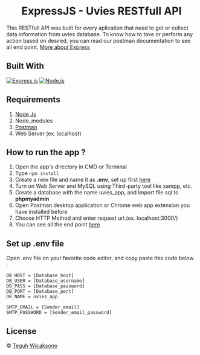 <h1 align="center">ExpressJS - Uvies RESTfull API</h1>

This RESTfull API was built for every aplication that need to get or collect data information from uvies database. To know how to take or perform any action based on desired, you can read our postman documentation to see all end point. [More about Express](https://en.wikipedia.org/wiki/Express.js)

## Built With

[![Express.js](https://img.shields.io/badge/Express.js-4.x-orange.svg?style=rounded-square)](https://expressjs.com/en/starter/installing.html)
[![Node.js](https://img.shields.io/badge/Node.js-v.12.13-green.svg?style=rounded-square)](https://nodejs.org/)

## Requirements

1. <a href="https://nodejs.org/en/download/">Node Js</a>
2. Node_modules
3. <a href="https://www.getpostman.com/">Postman</a>
4. Web Server (ex. localhost)

## How to run the app ?

1. Open the app's directory in CMD or Terminal
2. Type `npm install`
3. Create a new file and name it as **.env**, set up first [here](#set-up-env-file)
4. Turn on Web Server and MySQL using Third-party tool like xampp, etc.
5. Create a database with the name uvies_app, and Import file sql to **phpmyadmin**
6. Open Postman desktop application or Chrome web app extension you have installed before
7. Choose HTTP Method and enter request url.(ex. localhost:3000/)
8. You can see all the end point [here](https://documenter.getpostman.com/view/13803139/TzRLmr9u)

## Set up .env file

Open .env file on your favorite code editor, and copy paste this code below :

```
DB_HOST = [Database_host]
DB_USER = [Database_username]
DB_PASS = [Database_password]
DB_PORT = [Database_port]
DB_NAME = uvies_app

SMTP_EMAIL = [Sender_email]
SMTP_PASSWORD = [Sender_email_password]
```

## License

© [Teguh Wicaksono](https://github.com/twicks95/)

